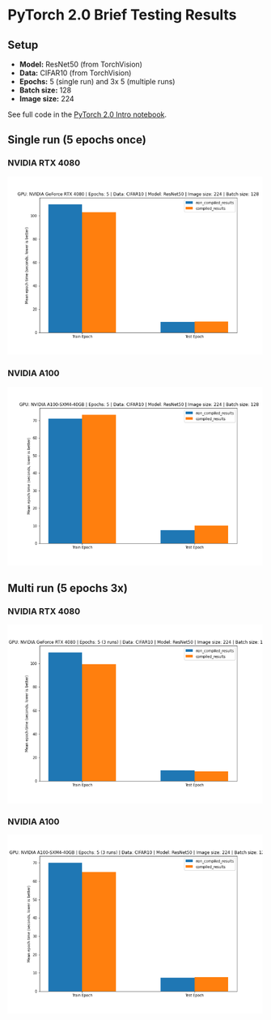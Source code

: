 # PyTorch 2.0 Brief Testing Results

## Setup
* **Model:** ResNet50 (from TorchVision)
* **Data:** CIFAR10 (from TorchVision)
* **Epochs:** 5 (single run) and 3x 5 (multiple runs)
* **Batch size:** 128
* **Image size:** 224

See full code in the [PyTorch 2.0 Intro notebook](https://github.com/mrdbourke/pytorch-deep-learning/blob/main/extras/pytorch_2_intro.ipynb).

## Single run (5 epochs once)

### NVIDIA RTX 4080

![results of training a resnet50 model on a nvidia rtx 4080 for 5 epochs with a batch size of 128 and image size of 224](figures/single_run_NVIDIA_GeForce_RTX_4080_ResNet50_CIFAR10_224_train_epoch_time.png)

### NVIDIA A100

![results of training a resnet50 model on a nvidia a100 for 5 epochs with a batch size of 128 and image size of 224](figures/single_run_NVIDIA_A100-SXM4-40GB_ResNet50_CIFAR10_224_train_epoch_time.png)

## Multi run (5 epochs 3x)

### NVIDIA RTX 4080

![results of training a resnet50 model on an rtx 4080 for 5 epochs with a batch size of 128 and image size of 224 for 3 rounds](figures/multi_run_NVIDIA_GeForce_RTX_4080_ResNet50_CIFAR10_224_train_epoch_time.png)

### NVIDIA A100

![results of training a resnet50 model on a nvidia a100 for 5 epochs with a batch size of 128 and image size of 224 for 3 rounds](figures/multi_run_NVIDIA_A100-SXM4-40GB_ResNet50_CIFAR10_224_train_epoch_time.png)